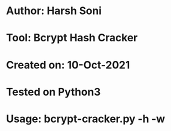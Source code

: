 # Author: Harsh Soni
# Tool: Bcrypt Hash Cracker
# Created on: 10-Oct-2021
# Tested on Python3
# Usage: bcrypt-cracker.py -h <hash> -w <wordlist-path>